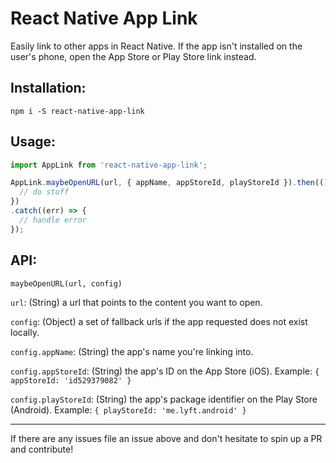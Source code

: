 # React Native App Link
Easily link to other apps in React Native. If the app isn't installed on the user's phone, open the App Store or Play Store link instead.

## Installation:

`npm i -S react-native-app-link`

## Usage:

```javascript
import AppLink from 'react-native-app-link';

AppLink.maybeOpenURL(url, { appName, appStoreId, playStoreId }).then(() => {
  // do stuff
})
.catch((err) => {
  // handle error
});
```

## API:

`maybeOpenURL(url, config)`

`url`: (String) a url that points to the content you want to open.

`config`: (Object) a set of fallback urls if the app requested does not exist locally.

`config.appName`: (String) the app's name you're linking into.

`config.appStoreId`: (String) the app's ID on the App Store (iOS). Example: `{ appStoreId: 'id529379082' }`

`config.playStoreId`: (String) the app's package identifier on the Play Store (Android). Example: `{ playStoreId: 'me.lyft.android' }`

---

If there are any issues file an issue above and don't hesitate to spin up a PR and contribute!

